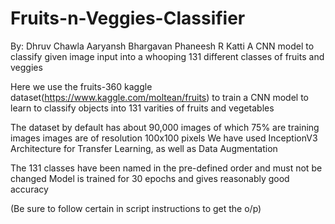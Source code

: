 # Fruits-n-Veggies-Classifier
By: Dhruv Chawla
    Aaryansh Bhargavan
    Phaneesh R Katti
A CNN model to classify given image input into a whooping 131 different classes of fruits and veggies

Here we use the fruits-360 kaggle dataset(https://www.kaggle.com/moltean/fruits)
to train a CNN model to learn to classify objects into 131 varities of fruits and vegetables

The dataset by default has about 90,000 images of which 75% are training images
images are of resolution 100x100 pixels
We have used InceptionV3 Architecture for Transfer Learning, as well as Data Augmentation

The 131 classes have been named in the pre-defined order and must not be changed
Model is trained for 30 epochs and gives reasonably good accuracy

(Be sure to follow certain in script instructions to get the o/p)
